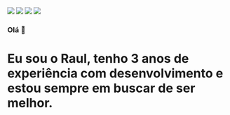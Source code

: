 <div>
<a href="https://instagram.com/raulpires" target="_blank"><img loading="lazy" src="https://img.shields.io/badge/-Instagram-%23E4405F?style=for-the-badge&logo=instagram&logoColor=white" target="_blank"></a>
<a href = "mailto:raulpires224@gmail.com"><img loading="lazy" src="https://img.shields.io/badge/Gmail-D14836?style=for-the-badge&logo=gmail&logoColor=white" target="_blank"></a>
<a href="https://www.linkedin.com/in/raul-pires/" target="_blank"><img loading="lazy" src="https://img.shields.io/badge/-LinkedIn-%230077B5?style=for-the-badge&logo=linkedin&logoColor=white" target="_blank"></a>
<a href="https://twitter.com/raulpires_" target="_blank"><img loading="lazy" src="https://img.shields.io/badge/X-000000?style=for-the-badge&logo=x&logoColor=white" target="_blank"></a>
</div>

### Olá 👋

# Eu sou o Raul, tenho 3 anos de experiência com desenvolvimento e estou sempre em buscar de ser melhor.
